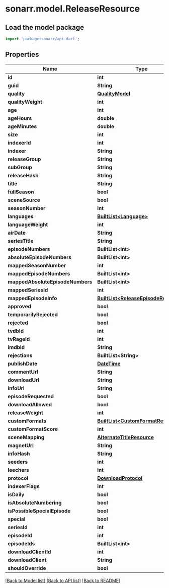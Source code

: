 # sonarr.model.ReleaseResource

## Load the model package
```dart
import 'package:sonarr/api.dart';
```

## Properties
Name | Type | Description | Notes
------------ | ------------- | ------------- | -------------
**id** | **int** |  | [optional] 
**guid** | **String** |  | [optional] 
**quality** | [**QualityModel**](QualityModel.md) |  | [optional] 
**qualityWeight** | **int** |  | [optional] 
**age** | **int** |  | [optional] 
**ageHours** | **double** |  | [optional] 
**ageMinutes** | **double** |  | [optional] 
**size** | **int** |  | [optional] 
**indexerId** | **int** |  | [optional] 
**indexer** | **String** |  | [optional] 
**releaseGroup** | **String** |  | [optional] 
**subGroup** | **String** |  | [optional] 
**releaseHash** | **String** |  | [optional] 
**title** | **String** |  | [optional] 
**fullSeason** | **bool** |  | [optional] 
**sceneSource** | **bool** |  | [optional] 
**seasonNumber** | **int** |  | [optional] 
**languages** | [**BuiltList&lt;Language&gt;**](Language.md) |  | [optional] 
**languageWeight** | **int** |  | [optional] 
**airDate** | **String** |  | [optional] 
**seriesTitle** | **String** |  | [optional] 
**episodeNumbers** | **BuiltList&lt;int&gt;** |  | [optional] 
**absoluteEpisodeNumbers** | **BuiltList&lt;int&gt;** |  | [optional] 
**mappedSeasonNumber** | **int** |  | [optional] 
**mappedEpisodeNumbers** | **BuiltList&lt;int&gt;** |  | [optional] 
**mappedAbsoluteEpisodeNumbers** | **BuiltList&lt;int&gt;** |  | [optional] 
**mappedSeriesId** | **int** |  | [optional] 
**mappedEpisodeInfo** | [**BuiltList&lt;ReleaseEpisodeResource&gt;**](ReleaseEpisodeResource.md) |  | [optional] 
**approved** | **bool** |  | [optional] 
**temporarilyRejected** | **bool** |  | [optional] 
**rejected** | **bool** |  | [optional] 
**tvdbId** | **int** |  | [optional] 
**tvRageId** | **int** |  | [optional] 
**imdbId** | **String** |  | [optional] 
**rejections** | **BuiltList&lt;String&gt;** |  | [optional] 
**publishDate** | [**DateTime**](DateTime.md) |  | [optional] 
**commentUrl** | **String** |  | [optional] 
**downloadUrl** | **String** |  | [optional] 
**infoUrl** | **String** |  | [optional] 
**episodeRequested** | **bool** |  | [optional] 
**downloadAllowed** | **bool** |  | [optional] 
**releaseWeight** | **int** |  | [optional] 
**customFormats** | [**BuiltList&lt;CustomFormatResource&gt;**](CustomFormatResource.md) |  | [optional] 
**customFormatScore** | **int** |  | [optional] 
**sceneMapping** | [**AlternateTitleResource**](AlternateTitleResource.md) |  | [optional] 
**magnetUrl** | **String** |  | [optional] 
**infoHash** | **String** |  | [optional] 
**seeders** | **int** |  | [optional] 
**leechers** | **int** |  | [optional] 
**protocol** | [**DownloadProtocol**](DownloadProtocol.md) |  | [optional] 
**indexerFlags** | **int** |  | [optional] 
**isDaily** | **bool** |  | [optional] 
**isAbsoluteNumbering** | **bool** |  | [optional] 
**isPossibleSpecialEpisode** | **bool** |  | [optional] 
**special** | **bool** |  | [optional] 
**seriesId** | **int** |  | [optional] 
**episodeId** | **int** |  | [optional] 
**episodeIds** | **BuiltList&lt;int&gt;** |  | [optional] 
**downloadClientId** | **int** |  | [optional] 
**downloadClient** | **String** |  | [optional] 
**shouldOverride** | **bool** |  | [optional] 

[[Back to Model list]](../README.md#documentation-for-models) [[Back to API list]](../README.md#documentation-for-api-endpoints) [[Back to README]](../README.md)


